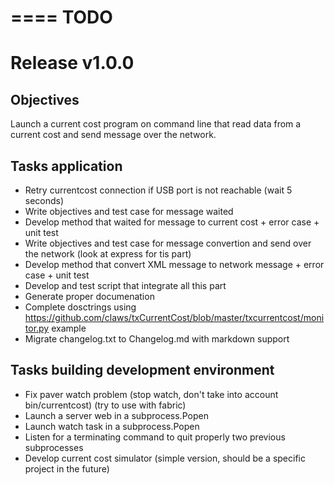 ====
TODO
====

Release v1.0.0
==============

Objectives
----------
    
Launch a current cost program on command line that read data from a current cost and send message over the network.

Tasks application
-----------------

* Retry currentcost connection if USB port is not reachable (wait 5 seconds)
* Write objectives and test case for message waited
* Develop method that waited for message to current cost + error case + unit test
* Write objectives and test case for message convertion and send over the network (look at express for tis part)
* Develop method that convert XML message to network message + error case  + unit test
* Develop and test script that integrate all this part
* Generate proper documenation
* Complete dosctrings using https://github.com/claws/txCurrentCost/blob/master/txcurrentcost/monitor.py example
* Migrate changelog.txt to Changelog.md with markdown support

Tasks building development environment
--------------------------------------

* Fix paver watch problem (stop watch, don't take into account bin/currentcost) (try to use with fabric)
* Launch a server web in a subprocess.Popen
* Launch watch task in a subprocess.Popen
* Listen for a terminating command to quit properly two previous subprocesses
* Develop current cost simulator (simple version, should be a specific project in the future)

